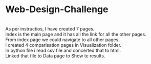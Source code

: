 # Web-Design-Challenge
<br>As per instructios, I have created 7 pages.
<br>Index is the main page and it has all the link for all the other pages. 
<br>From index page we could navigate to all other pages. 
<br>I created 4 comparisation pages in Visualization folder. 
<br>In python file i read csv file and concerted that to html.
<br>Linked that file to Data page to Show te results. 
